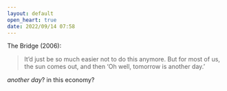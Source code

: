 ```yaml
---
layout: default
open_heart: true
date: 2022/09/14 07:58
---
```


The Bridge (2006):
> It’d just be so much easier not to do this anymore. But for most of us, the sun comes out, and then ‘Oh well, tomorrow is another day.’

_another day_? in this economy?
